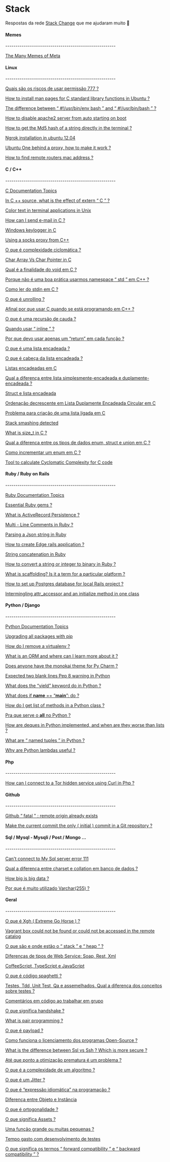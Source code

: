 
# Stack

Respostas da rede [Stack Change](http://portuguese.stackexchange.com/) que me ajudaram muito 🤖

<h4>Memes</h4>
------------------------------------------------------

[The Many Memes of Meta](https://meta.stackexchange.com/questions/19478/the-many-memes-of-meta/19479)

<h4>Linux</h4>
------------------------------------------------------

[Quais são os riscos de usar permissão 777 ?](http://pt.stackoverflow.com/questions/169996/quais-s%c3%a3o-os-riscos-de-usar-permiss%c3%a3o-777)

[How to install man pages for C standard library functions in Ubuntu ?](https://superuser.com/questions/40609/how-to-install-man-pages-for-c-standard-library-functions-in-ubuntu)

[The difference between “ #!/usr/bin/env bash ” and “ #!/usr/bin/bash ” ?](http://stackoverflow.com/questions/16365130/the-difference-between-usr-bin-env-bash-and-usr-bin-bash)

[How to disable apache2 server from auto starting on boot](https://askubuntu.com/questions/170640/how-to-disable-apache2-server-from-auto-starting-on-boot)

[How to get the Md5 hash of a string directly in the terminal ?](https://askubuntu.com/questions/53846/how-to-get-the-md5-hash-of-a-string-directly-in-the-terminal)

[Ngrok installation in ubuntu 12.04](https://askubuntu.com/questions/703078/ngrok-installation-in-ubuntu-12-04)

[Ubuntu One behind a proxy, how to make it work ?](https://askubuntu.com/questions/7081/ubuntu-one-behind-a-proxy-how-to-make-it-work?s=1|0.0000)

[How to find remote routers mac address ?](https://security.stackexchange.com/questions/146364/how-to-find-remote-routers-mac-address)

<h4>C / C++</h4>
------------------------------------------------------

[C Documentation Topics](http://stackoverflow.com/documentation/c/topics)

[In C ++ source, what is the effect of extern “ C ” ?](http://stackoverflow.com/questions/1041866/in-c-source-what-is-the-effect-of-extern-c)

[Color text in terminal applications in Unix](https://stackoverflow.com/questions/3585846/color-text-in-terminal-applications-in-unix)

[How can I send e-mail in C ?](http://stackoverflow.com/questions/2362989/how-can-i-send-e-mail-in-c)

[Windows keylogger in C](http://codereview.stackexchange.com/questions/46980/windows-keylogger-in-c)

[Using a socks proxy from C++](http://stackoverflow.com/questions/2809559/using-a-socks-proxy-from-c?noredirect=1&lq=1)

[O que é complexidade ciclomática ?](https://pt.stackoverflow.com/questions/193665/o-que-%C3%A9-complexidade-ciclom%C3%A1tica?newsletter=1&nlcode=638314%7Cebef)

[Char Array Vs Char Pointer in C](http://stackoverflow.com/questions/10186765/char-array-vs-char-pointer-in-c?rq=1)

[Qual é a finalidade do void em C ?](http://pt.stackoverflow.com/questions/97138/qual-%c3%a9-a-finalidade-do-void-em-c)

[Porque não é uma boa prática usarmos namespace “ std ” em C++ ?](http://pt.stackoverflow.com/questions/38435/porque-n%c3%a3o-%c3%a9-uma-boa-pr%c3%a1tica-usarmos-namespace-std-em-c)

[Como ler do stdin em C ?](http://pt.stackoverflow.com/questions/42981/como-ler-do-stdin-em-c)

[O que é unrolling ?](http://pt.stackoverflow.com/questions/186216/o-que-%C3%A9-unrolling/186228#186228)

[Afinal por que usar C quando se está programando em C++ ?](http://pt.stackoverflow.com/questions/177611/afinal-por-que-usar-c-quando-se-est%C3%A1-programando-em-c?rq=1)

[O que é uma recursão de cauda ?](http://pt.stackoverflow.com/questions/184494/o-que-%C3%A9-uma-recurs%C3%A3o-de-cauda?rq=1)

[Quando usar “ inline ” ?](http://pt.stackoverflow.com/questions/183990/quando-usar-inline?noredirect=1&lq=1)

[Por que devo usar apenas um “return” em cada função ?](https://pt.stackoverflow.com/questions/2477/por-que-devo-usar-apenas-um-return-em-cada-fun%C3%A7%C3%A3o?noredirect=1&lq=1)

[O que é uma lista encadeada ?](http://pt.stackoverflow.com/questions/164085/o-que-%C3%A9-uma-lista-encadeada)

[O que é cabeça da lista encadeada ?](http://pt.stackoverflow.com/questions/170420/o-que-%C3%A9-cabe%C3%A7a-da-lista-encadeada?rq=1)

[Listas encadeadas em C](http://pt.stackoverflow.com/questions/95461/listas-encadeadas-em-c?rq=1)

[Qual a diferença entre lista simplesmente-encadeada e duplamente-encadeada ?](http://pt.stackoverflow.com/questions/102983/qual-a-diferen%C3%A7a-entre-lista-simplesmente-encadeada-e-duplamente-encadeada)

[Struct e lista encadeada](http://pt.stackoverflow.com/questions/22489/struct-e-lista-encadeada)

[Ordenação decrescente em Lista Duplamente Encadeada Circular em C](http://pt.stackoverflow.com/questions/156240/ordena%C3%A7%C3%A3o-decrescente-em-lista-duplamente-encadeada-circular-em-c)

[Problema para criação de uma lista ligada em C](http://pt.stackoverflow.com/questions/150759/problema-para-cria%C3%A7%C3%A3o-de-uma-lista-ligada-em-c)

[Stack smashing detected](http://stackoverflow.com/questions/1345670/stack-smashing-detected/2391629)

[What is size_t in C ?](http://stackoverflow.com/questions/2550774/what-is-size-t-in-c)

[Qual a diferenca entre os tipos de dados enum, struct e union em C ?](https://pt.stackoverflow.com/questions/137393/qual-a-diferenca-entre-os-tipos-de-dados-enum-struct-e-union-em-c?rq=1)

[Como incrementar um enum em C ?](https://pt.stackoverflow.com/questions/191724/como-incrementar-um-enum-em-c#191724)

[Tool to calculate Cyclomatic Complexity for C code](http://stackoverflow.com/questions/22499198/tool-to-calculate-cyclomatic-complexity-for-c-code)

<h4>Ruby / Ruby on Rails</h4>
------------------------------------------------------

[Ruby Documentation Topics](http://stackoverflow.com/documentation/ruby/topics)

[Essential Ruby gems ?](http://stackoverflow.com/questions/1062278/essential-ruby-gems)

[What is ActiveRecord Persistence ?](http://stackoverflow.com/questions/37188157/what-is-activerecord-persistence)

[Multi - Line Comments in Ruby ?](http://stackoverflow.com/questions/2989762/multi-line-comments-in-ruby)

[Parsing a Json string in Ruby](http://stackoverflow.com/questions/5410682/parsing-a-json-string-in-ruby)

[How to create Edge rails application ?](http://stackoverflow.com/questions/3821077/how-to-create-edge-rails-application)

[String concatenation in Ruby](http://stackoverflow.com/questions/377768/string-concatenation-in-ruby)

[How to convert a string or integer to binary in Ruby ?](http://stackoverflow.com/questions/2339695/how-to-convert-a-string-or-integer-to-binary-in-ruby)

[What is scaffolding? Is it a term for a particular platform ?](http://stackoverflow.com/questions/235018/what-is-scaffolding-is-it-a-term-for-a-particular-platform)

[How to set up Postgres database for local Rails project ?](http://stackoverflow.com/questions/19953653/how-to-set-up-postgres-database-for-local-rails-project)

[Intermingling attr_accessor and an initialize method in one class](http://stackoverflow.com/questions/16655915/intermingling-attr-accessor-and-an-initialize-method-in-one-class)

<h4>Python / Django</h4>
------------------------------------------------------

[Python Documentation Topics](http://stackoverflow.com/documentation/python/topics)

[Upgrading all packages with pip](http://stackoverflow.com/questions/2720014/upgrading-all-packages-with-pip)

[How do I remove a virtualenv ?](http://stackoverflow.com/questions/11005457/how-do-i-remove-delete-a-virtualenv)

[What is an ORM and where can I learn more about it ?](http://stackoverflow.com/questions/1279613/what-is-an-orm-and-where-can-i-learn-more-about-it)

[Does anyone have the monokai theme for Py Charm ?](http://stackoverflow.com/questions/4233600/does-anyone-have-the-monokai-theme-for-pycharm)

[Expected two blank lines Pep 8 warning in Python](http://stackoverflow.com/questions/33466860/expected-two-blank-lines-pep8-warning-in-python)

[What does the “yield” keyword do in Python ?](http://stackoverflow.com/questions/231767/what-does-the-yield-keyword-do-in-python)

[What does if __name__ == “__main__”: do ?](http://stackoverflow.com/questions/419163/what-does-if-name-main-do)

[How do I get list of methods in a Python class ?](http://stackoverflow.com/questions/1911281/how-do-i-get-list-of-methods-in-a-python-class)

[Pra que serve o __all__ no Python ?](http://pt.stackoverflow.com/questions/176527/pra-que-serve-o-all-no-python)

[How are deques in Python implemented, and when are they worse than lists ?](http://stackoverflow.com/questions/6256983/how-are-deques-in-python-implemented-and-when-are-they-worse-than-lists)

[What are “ named tuples ” in Python ?](http://stackoverflow.com/questions/2970608/what-are-named-tuples-in-python)

[Why are Python lambdas useful ?](http://stackoverflow.com/questions/890128/why-are-python-lambdas-useful)

<h4>Php</h4>
------------------------------------------------------

[How can I connect to a Tor hidden service using Curl in Php ?](http://stackoverflow.com/questions/15445285/how-can-i-connect-to-a-tor-hidden-service-using-curl-in-php)

<h4>Github</h4>
------------------------------------------------------

[Github “ fatal " : remote origin already exists](http://stackoverflow.com/questions/10904339/github-fatal-remote-origin-already-exists)

[Make the current commit the only ( initial ) commit in a Git repository ?](http://stackoverflow.com/questions/9683279/make-the-current-commit-the-only-initial-commit-in-a-git-repository)

<h4>Sql / Mysql - Mysqli / Post / Mongo ... </h4>
------------------------------------------------------

[Can't connect to My Sql server error 111](http://stackoverflow.com/questions/1420839/cant-connect-to-mysql-server-error-111)

[Qual a diferença entre charset e collation em banco de dados ?](http://pt.stackoverflow.com/questions/30329/qual-a-diferen%c3%a7a-entre-charset-e-collation-em-banco-de-dados)

[How big is big data ?](http://datascience.stackexchange.com/questions/19/how-big-is-big-data)

[Por que é muito utilizado Varchar(255) ?](https://pt.stackoverflow.com/questions/190799/por-que-%C3%A9-muito-utilizado-varchar255?newsletter=1&nlcode=638314%7Cebef)

<h4>Geral</h4>
------------------------------------------------------

[O que é Xgh ( Extreme Go Horse ) ?](http://pt.stackoverflow.com/questions/164124/o-que-%C3%A9-xgh-extreme-go-horse)

[Vagrant box could not be found or could not be accessed in the remote catalog](http://stackoverflow.com/questions/40473943/vagrant-box-could-not-be-found-or-could-not-be-accessed-in-the-remote-catalog)

[O que são e onde estão o “ stack ” e “ heap ” ?](http://pt.stackoverflow.com/questions/3797/o-que-s%c3%a3o-e-onde-est%c3%a3o-o-stack-e-heap)

[Diferenças de tipos de Web Service: Soap, Rest, Xml](http://pt.stackoverflow.com/questions/11183/diferen%c3%a7as-de-tipos-de-web-service-soap-rest-xml)

[CoffeeScript, TypeScript e JavaScript](http://pt.stackoverflow.com/questions/15998/coffeescript-typescript-e-javascript)

[O que é código spaghetti ?](http://pt.stackoverflow.com/questions/31315/o-que-%c3%a9-c%c3%b3digo-spaghetti)

[Testes, Tdd, Unit Test, Qa e assemelhados. Qual a diferença dos conceitos sobre testes ?](http://pt.stackoverflow.com/questions/19177/testes-tdd-unit-test-qa-e-assemelhados-qual-a-diferen%c3%a7a-dos-conceitos-sobre)

[Comentários em código ao trabalhar em grupo](http://pt.stackoverflow.com/questions/56751/coment%c3%a1rios-em-c%c3%b3digo-ao-trabalhar-em-grupo)

[O que significa handshake ?](http://pt.stackoverflow.com/questions/181115/o-que-significa-handshake)

[What is pair programming ?](http://stackoverflow.com/questions/696586/what-is-pair-programming)

[O que é payload ?](http://pt.stackoverflow.com/questions/188469/o-que-%c3%a9-payload)

[Como funciona o licenciamento dos programas Open-Source ?](http://pt.stackoverflow.com/questions/29789/como-funciona-o-licenciamento-dos-programas-open-source)

[What is the difference between Ssl vs Ssh ? Which is more secure ?](https://security.stackexchange.com/questions/1599/what-is-the-difference-between-ssl-vs-ssh-which-is-more-secure)

[Até que ponto a otimização prematura é um problema ?](http://pt.stackoverflow.com/questions/29507/at%C3%A9-que-ponto-a-otimiza%C3%A7%C3%A3o-prematura-%C3%A9-um-problema?rq=1)

[O que é a complexidade de um algoritmo ?](http://pt.stackoverflow.com/questions/33319/o-que-%C3%A9-a-complexidade-de-um-algoritmo?noredirect=1&lq=1)

[O que é um Jitter ?](http://pt.stackoverflow.com/questions/146250/o-que-%C3%A9-um-jitter)

[O que é “expressão idiomática” na programação ?](http://pt.stackoverflow.com/questions/184238/o-que-%C3%A9-express%C3%A3o-idiom%C3%A1tica-na-programa%C3%A7%C3%A3o)

[Diferença entre Objeto e Instância](http://pt.stackoverflow.com/questions/192233/diferen%C3%A7a-entre-objeto-e-inst%C3%A2ncia?newsletter=1&nlcode=638314%7cebef)

[O que é ortogonalidade ?](http://pt.stackoverflow.com/questions/195461/o-que-%C3%A9-ortogonalidade?newsletter=1&nlcode=638314%7cebef)

[O que significa Assets ?](http://pt.stackoverflow.com/questions/113886/o-que-significa-assets?rq=1)

[Uma função grande ou muitas pequenas ?](https://pt.stackoverflow.com/questions/30772/uma-fun%C3%A7%C3%A3o-grande-ou-muitas-pequenas?noredirect=1&lq=1)

[Tempo gasto com desenvolvimento de testes](https://pt.stackoverflow.com/questions/1992/tempo-gasto-com-desenvolvimento-de-testes?rq=1)

[O que significa os termos “ forward compatibility ” e “ backward compatibility ” ?](http://pt.stackoverflow.com/questions/195539/o-que-significa-os-termos-forward-compatibility-e-backward-compatibility?newsletter=1&nlcode=638314%7cebef)
